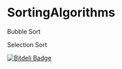 SortingAlgorithms
=================

Bubble Sort

Selection Sort


[![Bitdeli Badge](https://d2weczhvl823v0.cloudfront.net/thestubborndev/sortingalgorithms/trend.png)](https://bitdeli.com/free "Bitdeli Badge")

